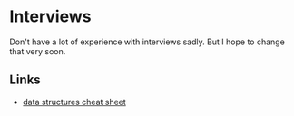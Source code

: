 # Interviews
Don't have a lot of experience with interviews sadly. But I hope to change that very soon.

## Links
- [data structures cheat sheet](https://gist.github.com/TSiege/cbb0507082bb18ff7e4b#file-the-technical-interview-cheat-sheet-md)
